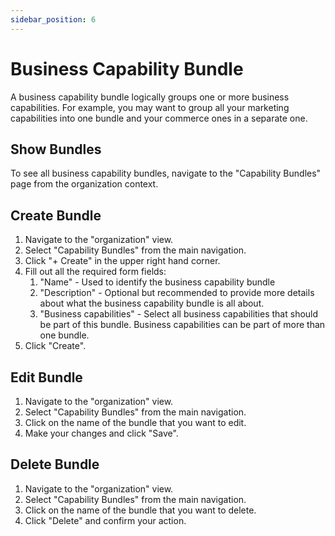 ```yaml
---
sidebar_position: 6
---
```


# Business Capability Bundle
A business capability bundle logically groups one or more business capabilities. For example, you may want to group all your marketing capabilities into one bundle and your commerce ones in a separate one.

## Show Bundles
To see all business capability bundles, navigate to the "Capability Bundles" page from the organization context.

## Create Bundle

1. Navigate to the "organization" view.
2. Select "Capability Bundles" from the main navigation.
3. Click "+ Create" in the upper right hand corner.
4. Fill out all the required form fields:
    1. "Name" - Used to identify the business capability bundle
    2. "Description" - Optional but recommended to provide more details about what the business capability bundle is all about.
    3. "Business capabilities" - Select all business capabilities that should be part of this bundle. Business capabilities can be part of more than one bundle.
5. Click "Create".

## Edit Bundle

1. Navigate to the "organization" view.
2. Select "Capability Bundles" from the main navigation.
3. Click on the name of the bundle that you want to edit.
4. Make your changes and click "Save".

## Delete Bundle

1. Navigate to the "organization" view.
2. Select "Capability Bundles" from the main navigation.
3. Click on the name of the bundle that you want to delete.
4. Click "Delete" and confirm your action.
